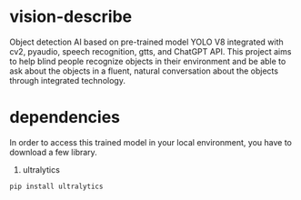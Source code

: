 # vision-describe
Object detection AI based on pre-trained model YOLO V8 integrated with cv2, pyaudio, speech recognition, gtts, and ChatGPT API. This project aims to help blind people recognize objects in their environment and be able to ask about the objects in a fluent, natural conversation about the objects through integrated technology.

# dependencies

In order to access this trained model in your local environment, you have to download a few library. 

1. ultralytics

```
pip install ultralytics
```

